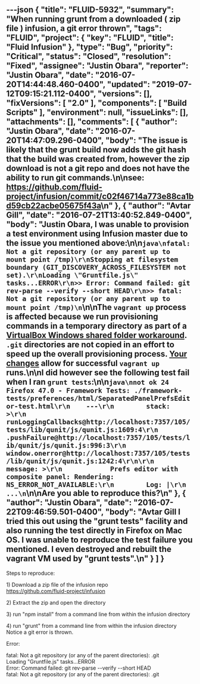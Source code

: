 ---json
{
  "title": "FLUID-5932",
  "summary": "When running grunt from a downloaded ( zip file ) infusion, a git error thrown",
  "tags": "FLUID",
  "project": {
    "key": "FLUID",
    "title": "Fluid Infusion"
  },
  "type": "Bug",
  "priority": "Critical",
  "status": "Closed",
  "resolution": "Fixed",
  "assignee": "Justin Obara",
  "reporter": "Justin Obara",
  "date": "2016-07-20T14:44:48.460-0400",
  "updated": "2019-07-12T09:15:21.112-0400",
  "versions": [],
  "fixVersions": [
    "2.0"
  ],
  "components": [
    "Build Scripts"
  ],
  "environment": null,
  "issueLinks": [],
  "attachments": [],
  "comments": [
    {
      "author": "Justin Obara",
      "date": "2016-07-20T14:47:09.296-0400",
      "body": "The issue is likely that the grunt build now adds the git hash that the build was created from, however the zip download is not a git repo and does not have the ability to run git commands.\n\nsee: <https://github.com/fluid-project/infusion/commit/c02f46714a773e88ca1bd59cb22acbe05675f43a>\n"
    },
    {
      "author": "Avtar Gill",
      "date": "2016-07-21T13:40:52.849-0400",
      "body": "Justin Obara, I was unable to provision a test environment using Infusion master due to the issue you mentioned above:\n\n```java\nfatal: Not a git repository (or any parent up to mount point /tmp)\r\nStopping at filesystem boundary (GIT_DISCOVERY_ACROSS_FILESYSTEM not set).\r\nLoading \"Gruntfile.js\" tasks...ERROR\r\n>> Error: Command failed: git rev-parse --verify --short HEAD\r\n>> fatal: Not a git repository (or any parent up to mount point /tmp)\n```\n\nThe `vagrant up` process is affected because we run provisioning commands in a temporary directory as part of a [VirtualBox Windows shared folder workaround](https://github.com/idi-ops/ansible-nodejs/blob/master/tasks/configure.yml#L31-L39). `.git` directories are not copied in an effort to speed up the overall provisioning process. [Your changes](https://github.com/fluid-project/infusion/pull/729) allow for successful `vagrant up` runs.\n\nI did however see the following test fail when I ran `grunt tests`:\n\n```java\nnot ok 24 Firefox 47.0 - Framework Tests: ./framework-tests/preferences/html/SeparatedPanelPrefsEditor-test.html\r\n    ---\r\n        stack: >\r\n            runLoggingCallbacks@http://localhost:7357/105/tests/lib/qunit/js/qunit.js:1609:4\r\n            .pushFailure@http://localhost:7357/105/tests/lib/qunit/js/qunit.js:996:3\r\n            window.onerror@http://localhost:7357/105/tests/lib/qunit/js/qunit.js:1242:4\r\n\r\n        message: >\r\n            Prefs editor with composite panel: Rendering: NS_ERROR_NOT_AVAILABLE:\r\n        Log: |\r\n    ...\n```\n\nAre you able to reproduce this?\n"
    },
    {
      "author": "Justin Obara",
      "date": "2016-07-22T09:46:59.501-0400",
      "body": "Avtar Gill I tried this out using the \"grunt tests\" facility and also running the test directly in Firefox on Mac OS. I was unable to reproduce the test failure you mentioned. I even destroyed and rebuilt the vagrant VM used by \"grunt tests\".\n"
    }
  ]
}
---
Steps to reproduce:

1\) Download a zip file of the infusion repo\
<https://github.com/fluid-project/infusion>

2\) Extract the zip and open the directory

3\) run "npm install" from a command line from within the infusion directory

4\) run "grunt" from a command line from within the infusion directory\
Notice a git error is thrown.

Error:

fatal: Not a git repository (or any of the parent directories): .git\
Loading "Gruntfile.js" tasks...ERROR\
Error: Command failed: git rev-parse --verify --short HEAD\
fatal: Not a git repository (or any of the parent directories): .git

        